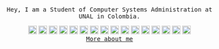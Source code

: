 <div align='center'>

  <div>
    <samp>
      <p>Hey, I am a Student of Computer Systems Administration at UNAL in Colombia.</p>
    </samp>
  </div>
    
  <div>
    <img src="https://skillicons.dev/icons?i=html" height="20" alt="html5 logo"  />
    <img src="https://skillicons.dev/icons?i=css" height="20" alt="css3 logo"  />
    <img src="https://skillicons.dev/icons?i=js" height="20" alt="javascript logo"  />
    <img src="https://skillicons.dev/icons?i=py" height="20" alt="python logo"  />
    <img src="https://skillicons.dev/icons?i=java" height="20" alt="java logo"  />
    <img src="https://skillicons.dev/icons?i=php" height="20" alt="php logo"  />
    <img src="https://skillicons.dev/icons?i=react" height="20" alt="react logo"  />
    <img src="https://skillicons.dev/icons?i=nextjs" height="20" alt="nextjs logo"  />
    <img src="https://skillicons.dev/icons?i=laravel" height="20" alt="laravel logo"  />
    <img src="https://skillicons.dev/icons?i=tailwind" height="20" alt="tailwindcss logo"  />
    <img src="https://skillicons.dev/icons?i=bootstrap" height="20" alt="bootstrap logo"  />
    <img src="https://skillicons.dev/icons?i=git" height="20" alt="git logo"  />
    <img src="https://skillicons.dev/icons?i=linux" height="20" alt="linux logo"  />
    <img src="https://skillicons.dev/icons?i=bash" height="20" alt="bash logo"  />
    <img src="https://skillicons.dev/icons?i=aws" height="20" alt="amazonwebservices logo"  />
    <img src="https://skillicons.dev/icons?i=mysql" height="20" alt="mysql logo"  />
<!--     <img src="https://skillicons.dev/icons?i=postgres" height="20" alt="postgresql logo"  /> -->
  </div>

  <samp>
    <a href="https://felipego.com/" target="_blank">More about me</a>
  </samp>

</div>

